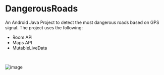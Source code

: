 # DangerousRoads
An Android Java Project to detect the most dangerous roads based on GPS signal.
The project uses the following:
* Room API
* Maps API
* MutableLiveData
<br>

![image](https://github.com/IliasBrinias/DangerousRoads/assets/46651446/d1d8f49e-0609-4f35-b779-1b8b141cdf0b)

